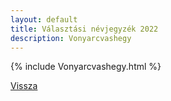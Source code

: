 ```yaml
---
layout: default
title: Választási névjegyzék 2022
description: Vonyarcvashegy
---
```


{% include Vonyarcvashegy.html %}

[Vissza](./)
